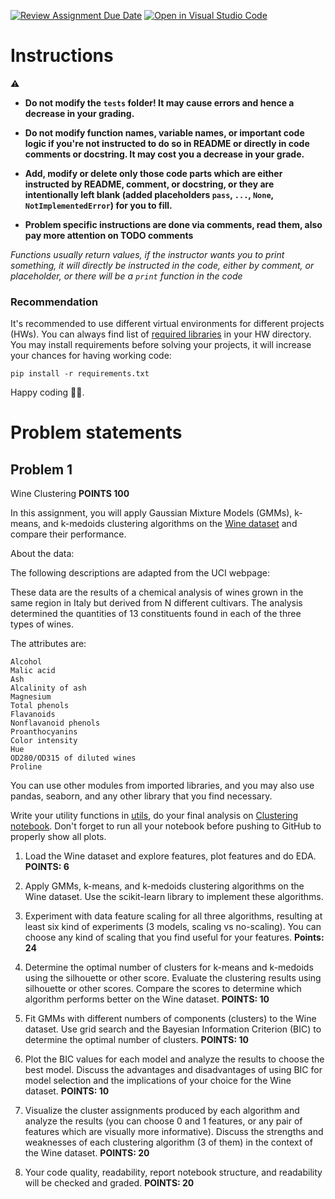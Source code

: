 [![Review Assignment Due Date](https://classroom.github.com/assets/deadline-readme-button-8d59dc4de5201274e310e4c54b9627a8934c3b88527886e3b421487c677d23eb.svg)](https://classroom.github.com/a/dcynn1Wn)
[![Open in Visual Studio Code](https://classroom.github.com/assets/open-in-vscode-c66648af7eb3fe8bc4f294546bfd86ef473780cde1dea487d3c4ff354943c9ae.svg)](https://classroom.github.com/online_ide?assignment_repo_id=10711576&assignment_repo_type=AssignmentRepo)
# Instructions

⚠️

* **Do not modify the `tests` folder! It may cause errors and hence a decrease in your grading.**

* **Do not modify function names, variable names, or important code logic if you're not instructed to do so in README or
  directly in code comments or docstring. It may cost you a decrease in your grade.**

* **Add, modify or delete only those code parts which are either instructed by README, comment, or docstring,
  or they are intentionally left blank (added placeholders `pass`, `...`, `None`, `NotImplementedError`) for you to
  fill.**

* **Problem specific instructions are done via comments, read them, also pay more attention on TODO comments**

*Functions usually return values, if the instructor wants you to print something, it will directly be instructed in the
code, either by comment, or placeholder, or there will be a `print` function in the code*

### Recommendation

It's recommended to use different virtual environments for different projects (HWs).
You can always find list of [required libraries](requirements.txt) in your HW directory.
You may install requirements before solving your projects, it will increase your chances for having working code:

```shell
pip install -r requirements.txt
```

Happy coding 🧑‍💻.

# Problem statements

## Problem 1

Wine Clustering **POINTS 100**

In this assignment, you will apply Gaussian Mixture Models (GMMs), k-means, and k-medoids clustering algorithms on
the [Wine dataset](https://drive.google.com/file/d/1NgL_wUQZpwLzTEYWSOamgSjZwXHRLmDc/view?usp=share_link) and compare
their performance.

About the data:

The following descriptions are adapted from the UCI webpage:

These data are the results of a chemical analysis of wines grown in the same region in Italy but derived from N
different cultivars. The analysis determined the quantities of 13 constituents found in each of the three types of
wines.

The attributes are:

    Alcohol
    Malic acid
    Ash
    Alcalinity of ash
    Magnesium
    Total phenols
    Flavanoids
    Nonflavanoid phenols
    Proanthocyanins
    Color intensity
    Hue
    OD280/OD315 of diluted wines
    Proline

You can use other modules from imported libraries, and you may also use pandas, seaborn, and any other library that you
find necessary.

Write your utility functions in [utils](utils.py), do your final analysis on [Clustering notebook](Clustering.ipynb).
Don't forget to run all your notebook before pushing to GitHub to properly show all plots.

1. Load the Wine dataset and explore features, plot features and do EDA. **POINTS: 6**

2. Apply GMMs, k-means, and k-medoids clustering algorithms on the Wine dataset. Use the scikit-learn library to
   implement these algorithms.

3. Experiment with data feature scaling for all three algorithms, resulting at least six kind of experiments (3 models,
   scaling vs no-scaling).
   You can choose any kind of scaling that you find useful for your features. **Points: 24**

3. Determine the optimal number of clusters for k-means and k-medoids using the silhouette or other score. Evaluate the
   clustering results using silhouette or other scores. Compare the scores to determine which algorithm performs better
   on the
   Wine dataset. **POINTS: 10**

4. Fit GMMs with different numbers of components (clusters) to the Wine dataset. Use grid search and the Bayesian
   Information Criterion (BIC) to determine the optimal number of clusters. **POINTS: 10**

5. Plot the BIC values for each model and analyze the results to choose the best model. Discuss the advantages and
   disadvantages of using BIC for model selection and the implications of your choice for the Wine dataset. **POINTS:
   10**
6. Visualize the cluster assignments produced by each algorithm and analyze the results (you can choose 0 and 1
   features, or any pair of features which are visually more informative). Discuss the strengths and
   weaknesses of each clustering algorithm (3 of them) in the context of the Wine dataset. **POINTS: 20**

7. Your code quality, readability, report notebook structure, and readability will be checked and graded. **POINTS: 20**

